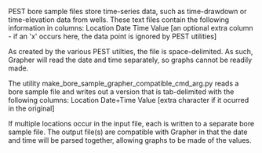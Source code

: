 PEST bore sample files store time-series data, such as time-drawdown or time-elevation data from wells. These text files contain the following information in columns:
Location
Date
Time
Value 
[an optional extra column - if an 'x' occurs here, the data point is ignored by PEST utilities]

As created by the various PEST utilties, the file is space-delimited. As such, Grapher will read the date and time separately, so graphs cannot be readily made.

The utility make_bore_sample_grapher_compatible_cmd_arg.py reads a bore sample file and writes out a version that is tab-delimited with the following columns:
Location
Date+Time
Value
[extra character if it ocurred in the original]

If multiple locations occur in the input file, each is written to a separate bore sample file. The output file(s) are compatible with Grapher in that the date and time will be parsed together, allowing graphs to be made of the values.

